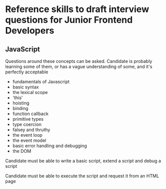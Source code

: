 # Reference skills to draft interview questions for Junior Frontend Developers

## JavaScript

Questions around these concepts can be asked. Candidate is probably learning some of them, or has a vague understanding of some, and it's perfectly acceptable

* fundamentals of Javascript
* basic syntax
* the lexical scope
* 'this'
* hoisting
* binding
* function callback
* primitive types
* type coercion
* falsey and thruthy
* the event loop
* the event model
* basic error handling and debugging
* the DOM

Candidate must be able to write a basic script, extend a script and debug a script

Candidate must be able to execute the script and request it from an HTML page